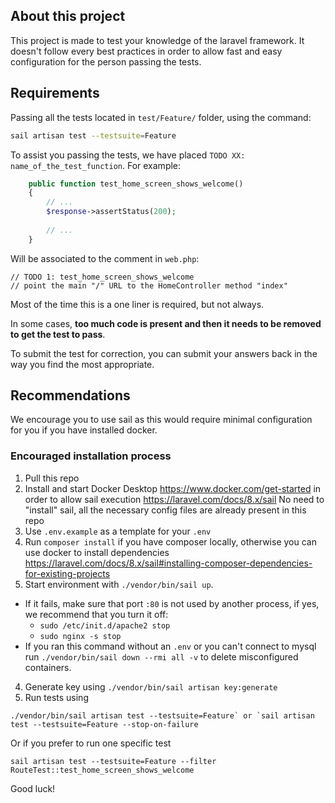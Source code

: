 ## About this project

This project is made to test your knowledge of the laravel framework. It doesn't follow every best practices in order to allow fast and easy configuration for the person passing the tests.

## Requirements

Passing all the tests located in `test/Feature/` folder, using the command:
```zsh
sail artisan test --testsuite=Feature
```


To assist you passing the tests, we have placed `TODO XX: name_of_the_test_function`. For example:
```php
    public function test_home_screen_shows_welcome()
    {
        // ...
        $response->assertStatus(200);
        
        // ...
    }
```

Will be associated to the comment in `web.php`: 
```
// TODO 1: test_home_screen_shows_welcome
// point the main "/" URL to the HomeController method "index"
```
Most of the time this is a one liner is required, but not always. 

In some cases, __too much code is present and then it needs to be removed to get the test to pass__.

To submit the test for correction, you can submit your answers back in the way you find the most appropriate.

## Recommendations

We encourage you to use sail as this would require minimal configuration for you if you have installed docker.

### Encouraged installation process

1. Pull this repo
2. Install and start Docker Desktop https://www.docker.com/get-started in order to allow sail execution https://laravel.com/docs/8.x/sail No need to "install" sail, all the necessary config files are already present in this repo
3. Use `.env.example` as a template for your `.env`
4. Run `composer install` if you have composer locally, otherwise you can use docker to install dependencies https://laravel.com/docs/8.x/sail#installing-composer-dependencies-for-existing-projects
5. Start environment with `./vendor/bin/sail up`. 
  * If it fails, make sure that port `:80` is not used by another process, if yes, we recommend that you turn it off:
    * `sudo /etc/init.d/apache2 stop`
    * `sudo nginx -s stop` 
  * If you ran this command without an `.env` or you can't connect to mysql run `./vendor/bin/sail down --rmi all -v` to delete misconfigured containers.
4. Generate key using `./vendor/bin/sail artisan key:generate`
5. Run tests using 
```
./vendor/bin/sail artisan test --testsuite=Feature` or `sail artisan test --testsuite=Feature --stop-on-failure
```
Or if you prefer to run one specific test 
```
sail artisan test --testsuite=Feature --filter RouteTest::test_home_screen_shows_welcome
```

Good luck!

